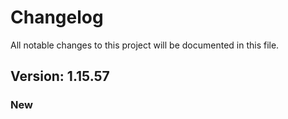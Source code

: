 # Changelog

All notable changes to this project will be documented in this file.

## Version: 1.15.57

### New




